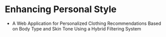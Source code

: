 # Enhancing Personal Style
- A Web Application for Personalized Clothing Recommendations Based on Body Type and Skin Tone Using a Hybrid Filtering System
